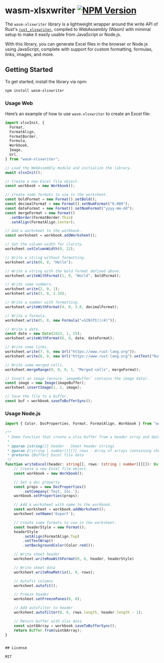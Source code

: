 # wasm-xlsxwriter [![NPM Version](https://img.shields.io/npm/v/wasm-xlsxwriter)](https://www.npmjs.com/package/wasm-xlsxwriter)

The `wasm-xlsxwriter` library is a lightweight wrapper around the write API of Rust's [`rust_xlsxwriter`](https://crates.io/crates/rust_xlsxwriter), compiled to WebAssembly (Wasm) with minimal setup to make it easily usable from JavaScript or Node.js.

With this library, you can generate Excel files in the browser or Node.js using JavaScript, complete with support for custom formatting, formulas, links, images, and more.

## Getting Started

To get started, install the library via npm:

```bash
npm install wasm-xlsxwriter
```

### Usage Web

Here’s an example of how to use `wasm-xlsxwriter` to create an Excel file:

```typescript
import xlsxInit, {
  Format,
  FormatAlign,
  FormatBorder,
  Formula,
  Workbook,
  Image,
  Url,
} from "wasm-xlsxwriter";

// Load the WebAssembly module and initialize the library.
await xlsxInit();

// Create a new Excel file object.
const workbook = new Workbook();

// Create some formats to use in the worksheet.
const boldFormat = new Format().setBold();
const decimalFormat = new Format().setNumFormat("0.000");
const dateFormat = new Format().setNumFormat("yyyy-mm-dd");
const mergeFormat = new Format()
  .setBorder(FormatBorder.Thin)
  .setAlign(FormatAlign.Center);

// Add a worksheet to the workbook.
const worksheet = workbook.addWorksheet();

// Set the column width for clarity.
worksheet.setColumnWidth(0, 22);

// Write a string without formatting.
worksheet.write(0, 0, "Hello");

// Write a string with the bold format defined above.
worksheet.writeWithFormat(1, 0, "World", boldFormat);

// Write some numbers.
worksheet.write(2, 0, 1);
worksheet.write(3, 0, 2.34);

// Write a number with formatting.
worksheet.writeWithFormat(4, 0, 3.0, decimalFormat);

// Write a formula.
worksheet.write(5, 0, new Formula("=SIN(PI()/4)"));

// Write a date.
const date = new Date(2023, 1, 25);
worksheet.writeWithFormat(6, 0, date, dateFormat);

// Write some links.
worksheet.write(7, 0, new Url("https://www.rust-lang.org"));
worksheet.write(8, 0, new Url("https://www.rust-lang.org").setText("Rust"));

// Write some merged cells.
worksheet.mergeRange(9, 0, 9, 1, "Merged cells", mergeFormat);

// Insert an image (ensure `imageBuffer` contains the image data).
const image = new Image(imageBuffer);
worksheet.insertImage(1, 2, image);

// Save the file to a buffer.
const buf = workbook.saveToBufferSync();
```

### Usage Node.js
```ts
import { Color, DocProperties, Format, FormatAlign, Workbook } from "wasm_xlsxwriter";

/**
 * Demo function that create a xlsx buffer from a header array and data rows 
 *
 * @param {string[]} header - Sheet header strings
 * @param {(string | number)[][]} rows - Array of arrays containing sheet rows
 * @returns {Buffer} Excel file data
 */
function writeExcel(header: string[], rows: (string | number)[][]): Buffer {
    // Create a new Excel file object.
    const workbook = new Workbook();

    // Set a doc property
    const props = new DocProperties()
        .setCompany('Test, Inc.');
    workbook.setProperties(props);

    // Add a worksheet with name to the workbook.
    const worksheet = workbook.addWorksheet();
    worksheet.setName('Export');

    // Create some formats to use in the worksheet.
    const headerStyle = new Format();
    headerStyle
        .setAlign(FormatAlign.Top)
        .setTextWrap()
        .setBackgroundColor(Color.red());

    // Write sheet header
    worksheet.writeRowWithFormat(0, 0, header, headerStyle)

    // Write sheet data
    worksheet.writeRowMatrix(1, 0, rows);

    // Autofit columns
    worksheet.autofit();

    // Freeze header
    worksheet.setFreezePanes(0, 0);

    // Add autofilter to header
    worksheet.autofilter(0, 0, rows.length, header.length - 1);

    // Return buffer with xlsx data
    const uint8Array = workbook.saveToBufferSync();
    return Buffer.from(uint8Array);
}


## License

MIT

